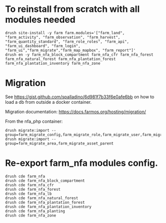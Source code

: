 # To reinstall from scratch with all modules needed

```
drush site-install -y farm farm.modules='["farm_land", "farm_activity", "farm_observation", "farm_harvest", "farm_quantity_standard", "farm_role_roles", "farm_api", "farm_ui_dashboard", "farm_login", "farm_ui","farm_migrate","farm_map_mapbox", "farm_report"]'
drush en -y farm_nfa_block_compartment farm_nfa_cfr farm_nfa_forest farm_nfa_natural_forest farm_nfa_plantation_forest farm_nfa_plantation_inventory farm_nfa_zone
```

# Migration

See https://gist.github.com/spalladino/6d981f7b33f6e0afe6bb on how to load a db from outside a docker container.

Migration documentation: https://docs.farmos.org/hosting/migration/

From the nfa_php container:

```
drush migrate:import --group=farm_migrate_config,farm_migrate_role,farm_migrate_user,farm_migrate_file
drush migrate:import --group=farm_migrate_area,farm_migrate_asset_parent
```

# Re-export farm_nfa modules config.

```
drush cde farm_nfa
drush cde farm_nfa_block_compartment
drush cde farm_nfa_cfr
drush cde farm_nfa_forest
drush cde farm_nfa_lb
drush cde farm_nfa_natural_forest
drush cde farm_nfa_plantation_forest
drush cde farm_nfa_plantation_inventory
drush cde farm_nfa_planting
drush cde farm_nfa_zone
```
